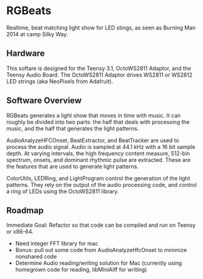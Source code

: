 RGBeats
=======

Realtime, beat matching light show for LED stings, as seen as Burning Man 2014 at camp Silky Way.


Hardware
--------

This softare is designed for the Teensy 3.1, OctoWS2811 Adaptor, and the Teensy Audio Board.
The OctoWS2811 Adaptor drives WS2811 or WS2812 LED strings (aka NeoPixels from Adafruit).


Software Overview
-----------------

RGBeats generates a light show that moves in time with music.
It can roughly be divided into two parts: the half that deals with processing the music,
and the half that generates the light patterns.

AudioAnalyzeHFCOnset, BeatExtractor, and BeatTracker are used to process the audio signal.
Audio is sampled at 44.1 kHz with a 16 bit sample depth. At varying intervals, the high
frequency content measure, 512-bin spectrum, onsets, and dominant rhythmic pulse are extracted.
These are the features that are used to generate light patterns.

ColorUtils, LEDRing, and LightProgram control the generation of the light patterns.
They rely on the output of the audio processing code, and control a ring of LEDs
using the OctoWS2811 library.


Roadmap
-------

Immediate Goal: Refactor so that code can be compiled and run on Teensy or x86-64.
- Need integer FFT library for mac
- Bonus: pull out some code from AudioAnalyzeHfcOnset to minimize nonshared code
- Determine Audio reading/writing solution for Mac (currently using homegrown code for reading, libMiniAiff for writing)

